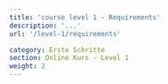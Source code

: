 ```yaml
---
title: 'course level 1 - Requirements'
description: '...'
url: '/level-1/requirements'

category: Erste Schritte
section: Online Kurs - Level 1
weight: 2
---
```

